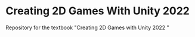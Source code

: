 # Creating 2D Games With Unity 2022
Repository for the textbook "Creating 2D Games with Unity 2022
"
